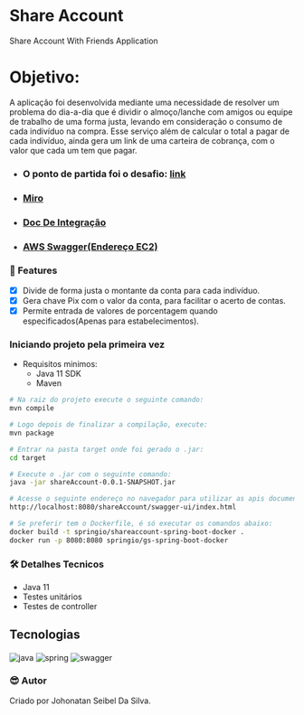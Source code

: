 # Share Account
Share Account With Friends Application

# Objetivo:
A aplicação foi desenvolvida mediante uma necessidade de resolver um problema do dia-a-dia que é dividir o almoço/lanche com amigos ou equipe de trabalho de uma forma justa, levando em consideração o consumo de cada indivíduo na compra. Esse serviço além de calcular o total a pagar de cada indivíduo, ainda gera um link de uma carteira de cobrança, com o valor que cada um tem que pagar.

* ### O ponto de partida foi o desafio: [link](https://github.com/ArturSch/DesafioBackendSE) ###
* ### [Miro](https://miro.com/app/board/uXjVPuBa2vM=/) ###
* ### [Doc De Integração](https://drive.google.com/file/d/1pa3nhwha25mmNthUEADZEuKN_UPTGh5R/view?usp=sharing) ###
* ### [AWS Swagger(Endereço EC2)](http://ec2-15-228-82-5.sa-east-1.compute.amazonaws.com:8080/swagger-ui/index.html) ###

### :pushpin: Features

- [x] Divide de forma justa o montante da conta para cada indivíduo.
- [x] Gera chave Pix com o valor da conta, para facilitar o acerto de contas.
- [x] Permite entrada de valores de porcentagem quando especificados(Apenas para estabelecimentos).

### Iniciando projeto pela primeira vez

- Requisitos minimos:
    * Java 11 SDK
    * Maven

```bash
# Na raiz do projeto execute o seguinte comando:
mvn compile

# Logo depois de finalizar a compilação, execute:
mvn package

# Entrar na pasta target onde foi gerado o .jar:
cd target

# Execute o .jar com o seguinte comando:
java -jar shareAccount-0.0.1-SNAPSHOT.jar

# Acesse o seguinte endereço no navegador para utilizar as apis documentadas:
http://localhost:8080/shareAccount/swagger-ui/index.html

# Se preferir tem o Dockerfile, é só executar os comandos abaixo:
docker build -t springio/shareaccount-spring-boot-docker .
docker run -p 8080:8080 springio/gs-spring-boot-docker
```

### 🛠 Detalhes Tecnicos

- Java 11
- Testes unitários
- Testes de controller

## Tecnologias

<div style="display: inline_block">

  <img align="center" alt="java" src="https://img.shields.io/badge/java-%23ED8B00.svg?style=for-the-badge&logo=java&logoColor=white" />
  <img align="center" alt="spring" src="https://img.shields.io/badge/spring-%236DB33F.svg?style=for-the-badge&logo=spring&logoColor=white" />
  <img align="center" alt="swagger" src="https://img.shields.io/badge/-Swagger-%23Clojure?style=for-the-badge&logo=swagger&logoColor=white" />

</div>


### :sunglasses: Autor
Criado por Johonatan Seibel Da Silva.


